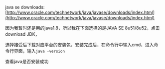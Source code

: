 java se downloads: [http://www.oracle.com/technetwork/java/javase/downloads/index.html](http://www.oracle.com/technetwork/java/javase/downloads/index.html)

因为我暂时还是用的java1.8，所以我在下面选择的是JAVA SE 8u51/8u52，点击download JDK，

选择接受后下载对应平台的安装包，安装完成后，在命令行中输入cmd，进入命令行界面，输入`java -version`

查看java是否安装成功

